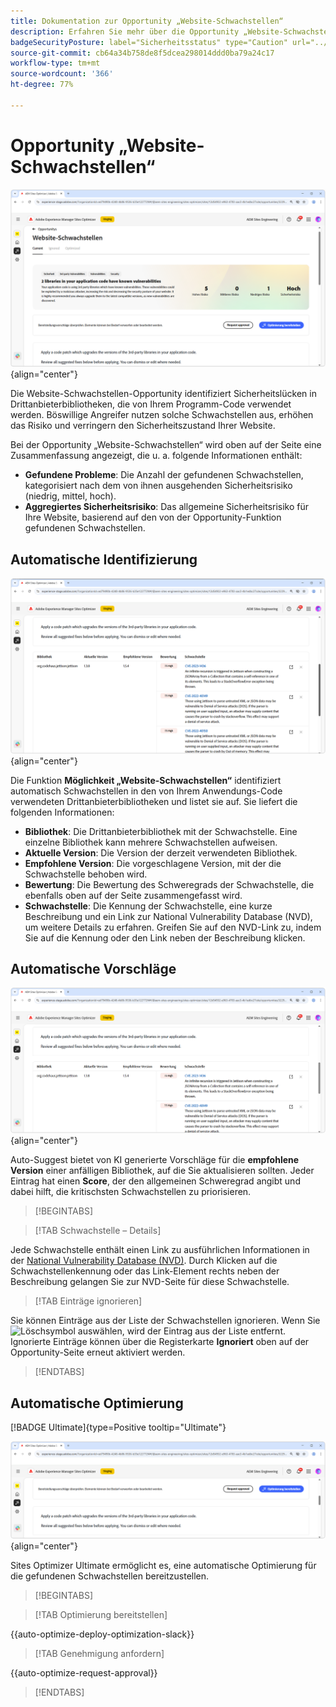 ```yaml
---
title: Dokumentation zur Opportunity „Website-Schwachstellen“
description: Erfahren Sie mehr über die Opportunity „Website-Schwachstellen“ und finden Sie heraus, wie Sie damit die Sicherheit auf Ihrer Website erhöhen können.
badgeSecurityPosture: label="Sicherheitsstatus" type="Caution" url="../../opportunity-types/security-posture.md" tooltip="Sicherheitsstatus"
source-git-commit: cb64a34b758de8f5dcea298014ddd0ba79a24c17
workflow-type: tm+mt
source-wordcount: '366'
ht-degree: 77%

---
```



# Opportunity „Website-Schwachstellen“

![Opportunity „Website-Schwachstellen“](./assets/website-vulnerabilities/hero.png){align="center"}

Die Website-Schwachstellen-Opportunity identifiziert Sicherheitslücken in Drittanbieterbibliotheken, die von Ihrem Programm-Code verwendet werden. Böswillige Angreifer nutzen solche Schwachstellen aus, erhöhen das Risiko und verringern den Sicherheitszustand Ihrer Website.

Bei der Opportunity „Website-Schwachstellen“ wird oben auf der Seite eine Zusammenfassung angezeigt, die u. a. folgende Informationen enthält:

* **Gefundene Probleme**: Die Anzahl der gefundenen Schwachstellen, kategorisiert nach dem von ihnen ausgehenden Sicherheitsrisiko (niedrig, mittel, hoch).
* **Aggregiertes Sicherheitsrisiko**: Das allgemeine Sicherheitsrisiko für Ihre Website, basierend auf den von der Opportunity-Funktion gefundenen Schwachstellen.

## Automatische Identifizierung

![Automatisches Identifizieren von Website-Schwachstellen](./assets/website-vulnerabilities/auto-identify.png){align="center"}

Die Funktion **Möglichkeit „Website-Schwachstellen“** identifiziert automatisch Schwachstellen in den von Ihrem Anwendungs-Code verwendeten Drittanbieterbibliotheken und listet sie auf. Sie liefert die folgenden Informationen:

* **Bibliothek**: Die Drittanbieterbibliothek mit der Schwachstelle. Eine einzelne Bibliothek kann mehrere Schwachstellen aufweisen.
* **Aktuelle Version**: Die Version der derzeit verwendeten Bibliothek.
* **Empfohlene Version**: Die vorgeschlagene Version, mit der die Schwachstelle behoben wird.
* **Bewertung**: Die Bewertung des Schweregrads der Schwachstelle, die ebenfalls oben auf der Seite zusammengefasst wird.
* **Schwachstelle**: Die Kennung der Schwachstelle, eine kurze Beschreibung und ein Link zur National Vulnerability Database (NVD), um weitere Details zu erfahren. Greifen Sie auf den NVD-Link zu, indem Sie auf die Kennung oder den Link neben der Beschreibung klicken.

## Automatische Vorschläge

![Automatische Vorschläge für Website-Schwachstellen](./assets/website-vulnerabilities/auto-suggest.png){align="center"}

Auto-Suggest bietet von KI generierte Vorschläge für die **empfohlene Version** einer anfälligen Bibliothek, auf die Sie aktualisieren sollten. Jeder Eintrag hat einen **Score**, der den allgemeinen Schweregrad angibt und dabei hilft, die kritischsten Schwachstellen zu priorisieren.

>[!BEGINTABS]

>[!TAB Schwachstelle – Details]

Jede Schwachstelle enthält einen Link zu ausführlichen Informationen in der [National Vulnerability Database (NVD)](https://nvd.nist.gov/). Durch Klicken auf die Schwachstellenkennung oder das Link-Element rechts neben der Beschreibung gelangen Sie zur NVD-Seite für diese Schwachstelle.

>[!TAB Einträge ignorieren]

Sie können Einträge aus der Liste der Schwachstellen ignorieren. Wenn Sie ![Löschsymbol](https://spectrum.adobe.com/static/icons/ui_18/CrossSize500.svg) auswählen, wird der Eintrag aus der Liste entfernt. Ignorierte Einträge können über die Registerkarte **Ignoriert** oben auf der Opportunity-Seite erneut aktiviert werden.<!---right now it does not seem to be implemented, but the page description mentions this functionality-->

>[!ENDTABS]


## Automatische Optimierung

[!BADGE Ultimate]{type=Positive tooltip="Ultimate"}

![Automatisches Optimieren von Website-Schwachstellen](./assets/website-vulnerabilities/auto-optimize.png){align="center"}

Sites Optimizer Ultimate ermöglicht es, eine automatische Optimierung für die gefundenen Schwachstellen bereitzustellen.

>[!BEGINTABS]

>[!TAB Optimierung bereitstellen]

{{auto-optimize-deploy-optimization-slack}}

>[!TAB Genehmigung anfordern]

{{auto-optimize-request-approval}}

>[!ENDTABS]